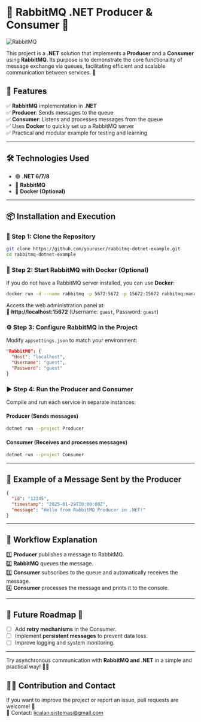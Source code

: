 # 🐰 RabbitMQ .NET Producer & Consumer 🎯

![RabbitMQ](https://upload.wikimedia.org/wikipedia/commons/7/71/RabbitMQ_logo.svg)

This project is a **.NET** solution that implements a **Producer** and a **Consumer** using **RabbitMQ**. Its purpose is to demonstrate the core functionality of message exchange via queues, facilitating efficient and scalable communication between services. 🚀

## 📌 Features

✅ **RabbitMQ** implementation in **.NET**  
✅ **Producer**: Sends messages to the queue  
✅ **Consumer**: Listens and processes messages from the queue  
✅ Uses **Docker** to quickly set up a RabbitMQ server  
✅ Practical and modular example for testing and learning  

---

## 🛠️ Technologies Used

- 🟣 **.NET 6/7/8**
- 🐰 **RabbitMQ**
- 🐳 **Docker (Optional)**

---

## 📦 Installation and Execution

### 🚀 Step 1: Clone the Repository
```bash
git clone https://github.com/youruser/rabbitmq-dotnet-example.git
cd rabbitmq-dotnet-example
```

### 🐳 Step 2: Start RabbitMQ with Docker (Optional)
If you do not have a RabbitMQ server installed, you can use **Docker**:
```bash
docker run -d --name rabbitmq -p 5672:5672 -p 15672:15672 rabbitmq:management
```
Access the web administration panel at:  
🔗 **http://localhost:15672** (Username: `guest`, Password: `guest`)

### ⚙️ Step 3: Configure RabbitMQ in the Project
Modify `appsettings.json` to match your environment:
```json
"RabbitMQ": {
  "Host": "localhost",
  "Username": "guest",
  "Password": "guest"
}
```

### ▶️ Step 4: Run the Producer and Consumer
Compile and run each service in separate instances:

#### Producer (Sends messages)
```bash
dotnet run --project Producer
```
#### Consumer (Receives and processes messages)
```bash
dotnet run --project Consumer
```

---

## 📜 Example of a Message Sent by the Producer
```json
{
  "id": "12345",
  "timestamp": "2025-01-29T10:00:00Z",
  "message": "Hello from RabbitMQ Producer in .NET!"
}
```

---

## 📖 Workflow Explanation
1️⃣ **Producer** publishes a message to RabbitMQ.  
2️⃣ **RabbitMQ** queues the message.  
3️⃣ **Consumer** subscribes to the queue and automatically receives the message.  
4️⃣ **Consumer** processes the message and prints it to the console.  

---

## 📌 Future Roadmap 🚀
- [ ] Add **retry mechanisms** in the Consumer.  
- [ ] Implement **persistent messages** to prevent data loss.  
- [ ] Improve logging and system monitoring.  

---
Try asynchronous communication with **RabbitMQ and .NET** in a simple and practical way! 🐰🎯

## 👨‍💻 Contribution and Contact
If you want to improve the project or report an issue, pull requests are welcome! 🎉  
📩 Contact: [licalan.sistemas@gmail.com](mailto:licalan.sistemas@gmail.com)  
